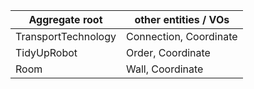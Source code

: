 |Aggregate root | other entities / VOs |
|---|---|
| TransportTechnology | Connection, Coordinate |
| TidyUpRobot | Order, Coordinate |
| Room | Wall, Coordinate |